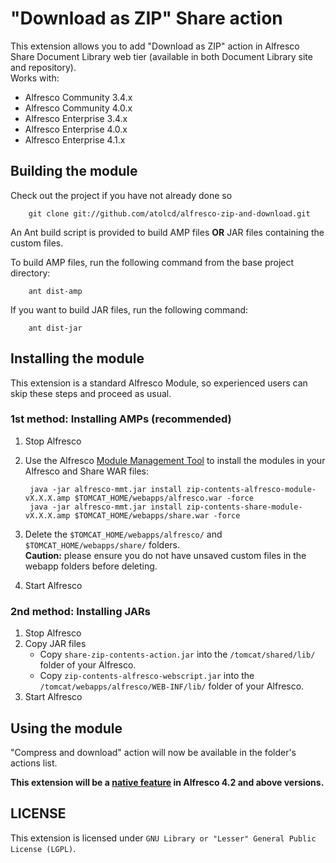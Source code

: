 "Download as ZIP" Share action
================================

This extension allows you to add "Download as ZIP" action in Alfresco Share Document Library web tier (available in both Document Library site and repository).  
Works with: 
- Alfresco Community 3.4.x
- Alfresco Community 4.0.x
- Alfresco Enterprise 3.4.x
- Alfresco Enterprise 4.0.x
- Alfresco Enterprise 4.1.x


Building the module
-------------------
Check out the project if you have not already done so 

        git clone git://github.com/atolcd/alfresco-zip-and-download.git

An Ant build script is provided to build AMP files **OR** JAR files containing the custom files.  

To build AMP files, run the following command from the base project directory:

        ant dist-amp

If you want to build JAR files, run the following command:

        ant dist-jar


Installing the module
---------------------
This extension is a standard Alfresco Module, so experienced users can skip these steps and proceed as usual.

### 1st method: Installing AMPs (recommended)
1. Stop Alfresco
2. Use the Alfresco [Module Management Tool](http://wiki.alfresco.com/wiki/Module_Management_Tool) to install the modules in your Alfresco and Share WAR files:

        java -jar alfresco-mmt.jar install zip-contents-alfresco-module-vX.X.X.amp $TOMCAT_HOME/webapps/alfresco.war -force
        java -jar alfresco-mmt.jar install zip-contents-share-module-vX.X.X.amp $TOMCAT_HOME/webapps/share.war -force

3. Delete the `$TOMCAT_HOME/webapps/alfresco/` and `$TOMCAT_HOME/webapps/share/` folders.  
**Caution:** please ensure you do not have unsaved custom files in the webapp folders before deleting.
4. Start Alfresco


### 2nd method: Installing JARs
1. Stop Alfresco
2. Copy JAR files
    - Copy `share-zip-contents-action.jar` into the `/tomcat/shared/lib/` folder of your Alfresco.
    - Copy `zip-contents-alfresco-webscript.jar` into the `/tomcat/webapps/alfresco/WEB-INF/lib/` folder of your Alfresco.
3. Start Alfresco


Using the module
---------------------

"Compress and download" action will now be available in the folder's actions list.  

**This extension will be a [native feature](http://blogs.alfresco.com/wp/kevinr/2012/09/20/alfresco-community-4-2/) in Alfresco 4.2 and above versions.**


LICENSE
---------------------
This extension is licensed under `GNU Library or "Lesser" General Public License (LGPL)`.